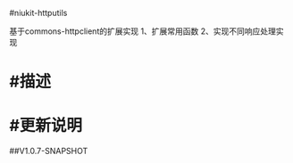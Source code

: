 
#niukit-httputils

基于commons-httpclient的扩展实现
1、扩展常用函数
2、实现不同响应处理实现

#描述
======================================================================

#更新说明
======================================================================

##V1.0.7-SNAPSHOT




